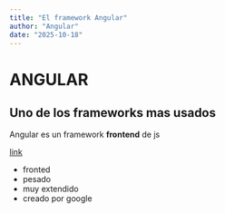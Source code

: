 ```yaml
---
title: "El framework Angular"
author: "Angular"
date: "2025-10-18"
---
```

# ANGULAR
## Uno de los frameworks mas usados

Angular es un framework **frontend** de js

[link](https://wikipedia/angular)

- fronted
- pesado
- muy extendido
- creado por google